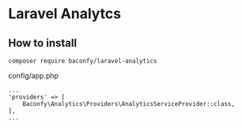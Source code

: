 # Laravel Analytcs


## How to install

```
composer require baconfy/laravel-analytics
```

config/app.php

```
...
'providers' => [
    Baconfy\Analytics\Providers\AnalyticsServiceProvider::class,
],
...
```